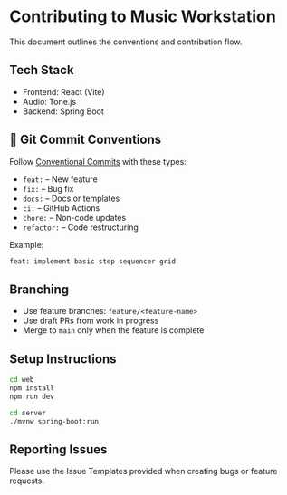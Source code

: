 # Contributing to Music Workstation

This document outlines the conventions and contribution flow.

## Tech Stack

- Frontend: React (Vite)
- Audio: Tone.js
- Backend: Spring Boot

## 💬 Git Commit Conventions

Follow [Conventional Commits](https://www.conventionalcommits.org/) with these types:

- `feat:` – New feature
- `fix:` – Bug fix
- `docs:` – Docs or templates
- `ci:` – GitHub Actions
- `chore:` – Non-code updates
- `refactor:` – Code restructuring

Example:
```bash
feat: implement basic step sequencer grid
```

## Branching

- Use feature branches: `feature/<feature-name>`
- Use draft PRs from work in progress
- Merge to `main` only when the feature is complete

## Setup Instructions

```bash
cd web
npm install
npm run dev
```
```bash
cd server
./mvnw spring-boot:run
```

## Reporting Issues
Please use the Issue Templates provided when creating bugs or feature requests.
